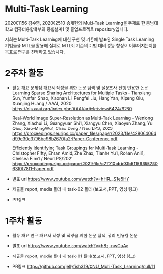 # Multi-Task Learning

202001156 김수영, 202002510 송재현의 Multi-Task Learning을 주제로 한 충남대학교 컴퓨터융합학부의 종합설계1 및 졸업프로젝트 repository입니다.

저희는 Multi-Task Learning에 대한 구현 및 기존에 발표된 Single Task Learning 기법들을 MTL을 활용해 실제로 MTL이 기존의 기법 대비 성능 향상이 이루어지는지를 목표로 연구를 진행하고 있습니다.

# 2주차 활동

- 활동 개요
문제점 개요서 작성을 위한 논문 탐색 및 설문조사 진행
인용한 논문
  Learning Sparse Sharing Architectures for Multiple Tasks - Tianxiang Sun, Yunfan Shao, Xiaonan Li, Pengfei Liu, Hang Yan, Xipeng Qiu, Xuanjing Huang / AAAI, 2020
  https://ojs.aaai.org/index.php/AAAI/article/view/6424/6280
  
  Real-World Image Super-Resolution as Multi-Task Learning - Wenlong Zhang, Xiaohui Li, Guangyuan Shi1, Xiangyu Chen, Xiaoyun Zhang, Yu Qiao, Xiao-MingWu1, Chao Dong / NeurLPS, 2023
  https://proceedings.neurips.cc/paper_files/paper/2023/file/42806406dd99e30c3796bc98b2670fa2-Paper-Conference.pdf
  
  Efficiently Identifying Task Groupings for Multi-Task Learning - Christopher Fifty, Ehsan Amid, Zhe Zhao, Tianhe Yu1, Rohan Anil1, Chelsea Finn1 / NeurLPS/2021
  https://proceedings.nips.cc/paper/2021/file/e77910ebb93b511588557806310f78f1-Paper.pdf
  
- 발표 url
https://www.youtube.com/watch?v=hHRL_S1e5HY

- 제출물
report, media 폴더 내 task-02 폴더 (보고서, PPT, 영상 링크)

-  PR링크


# 1주차 활동

- 활동 개요
연구 개요서 작성 및 작성을 위한 논문 탐색, 정리
인용한 논문
  


- 발표 url
https://www.youtube.com/watch?v=h8zj-nwCuAc

- 제출물
report, media 폴더 내 task-01 폴더(보고서, PPT, 영상 링크)

- PR링크
https://github.com/jellyfish319/CNU_Multi-Task_Learning/pull/11
